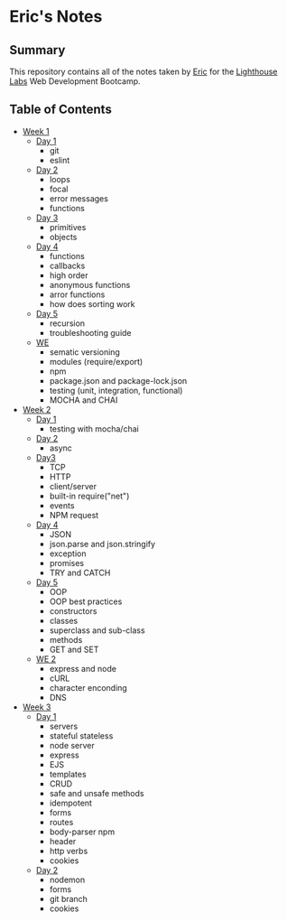 # Eric's Notes

## Summary
This repository contains all of the notes taken by [Eric](https://github.com/Eric-Lombardo) for the [Lighthouse Labs](https://www.lighthouselabs.ca/?gclid=Cj0KCQiApt_xBRDxARIsAAMUMu-C1u4lhmaWnSnYU-yquetnY83QETsY5oOTOaWg0nLwVGypOMdWb8caAi00EALw_wcB) Web Development Bootcamp.

## Table of Contents
* [Week 1](/Week_1)
  * [Day 1](/Week_1/Day_1)
    * git
    * eslint
  * [Day 2](/Week_1/Day_2)
    * loops
    * focal
    * error messages
    * functions
  * [Day 3](/Week_1/Day_3)
    * primitives
    * objects
  * [Day 4](/Week_1/Day_4)
    * functions
    * callbacks
    * high order
    * anonymous functions
    * arror functions
    * how does sorting work
  * [Day 5](/Week_1/Day_5)
    * recursion
    * troubleshooting guide
  * [WE](/Week_1/WE)
    * sematic versioning
    * modules (require/export)
    * npm
    * package.json and package-lock.json
    * testing (unit, integration, functional)
    * MOCHA and CHAI
* [Week 2](/Week_2)
  * [Day 1](/Week_2/Day_1)
    * testing with mocha/chai
  * [Day 2](/Week_2/Day_2)
    * async 
  * [Day3](/Week_2/Day_3)
    * TCP
    * HTTP
    * client/server
    * built-in require("net")
    * events
    * NPM request
  * [Day 4](/Week_2/Day_4)
    * JSON
    * json.parse and json.stringify
    * exception
    * promises
    * TRY and CATCH
  * [Day 5](/Week_2/Day_5)
    * OOP
    * OOP best practices
    * constructors
    * classes
    * superclass and sub-class
    * methods
    * GET and SET
  * [WE 2](/Week_2/WE)
    * express and node
    * cURL
    * character enconding
    * DNS
* [Week 3](/Week_3)
  * [Day 1](/Week_3/Day_1)
    * servers
    * stateful stateless
    * node server
    * express
    * EJS
    * templates
    * CRUD
    * safe and unsafe methods
    * idempotent
    * forms
    * routes
    * body-parser npm
    * header
    * http verbs
    * cookies
  * [Day 2](/Week_3/Day_2)
    * nodemon
    * forms
    * git branch
    * cookies